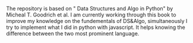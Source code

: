 The repository is based on " Data Structures and Algo in Python" by Micheal T. Goodrich et al.
I am currently working through this book to improve my knowledge on the fundementals of DS&Algo, simultaneously I try to implement what I did in python with javascript. It helps knowing the difference between the two most prominent language.

